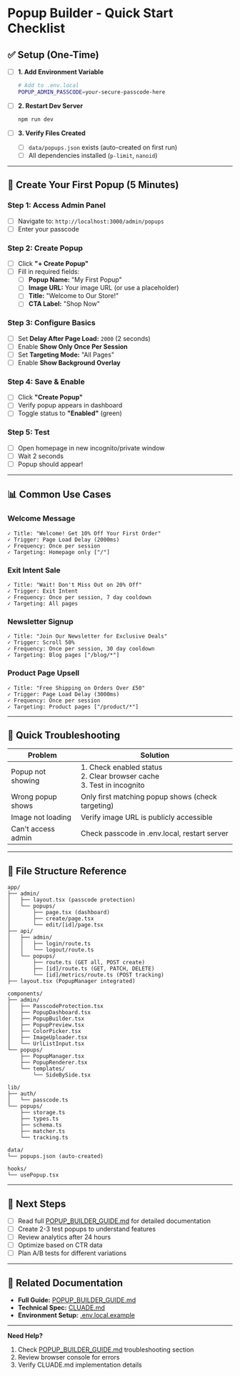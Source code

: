 # Popup Builder - Quick Start Checklist

## ✅ Setup (One-Time)

- [ ] **1. Add Environment Variable**
  ```bash
  # Add to .env.local
  POPUP_ADMIN_PASSCODE=your-secure-passcode-here
  ```

- [ ] **2. Restart Dev Server**
  ```bash
  npm run dev
  ```

- [ ] **3. Verify Files Created**
  - [ ] `data/popups.json` exists (auto-created on first run)
  - [ ] All dependencies installed (`p-limit`, `nanoid`)

---

## 🚀 Create Your First Popup (5 Minutes)

### Step 1: Access Admin Panel
- [ ] Navigate to: `http://localhost:3000/admin/popups`
- [ ] Enter your passcode

### Step 2: Create Popup
- [ ] Click **"+ Create Popup"**
- [ ] Fill in required fields:
  - [ ] **Popup Name:** "My First Popup"
  - [ ] **Image URL:** Your image URL (or use a placeholder)
  - [ ] **Title:** "Welcome to Our Store!"
  - [ ] **CTA Label:** "Shop Now"

### Step 3: Configure Basics
- [ ] Set **Delay After Page Load:** `2000` (2 seconds)
- [ ] Enable **Show Only Once Per Session**
- [ ] Set **Targeting Mode:** "All Pages"
- [ ] Enable **Show Background Overlay**

### Step 4: Save & Enable
- [ ] Click **"Create Popup"**
- [ ] Verify popup appears in dashboard
- [ ] Toggle status to **"Enabled"** (green)

### Step 5: Test
- [ ] Open homepage in new incognito/private window
- [ ] Wait 2 seconds
- [ ] Popup should appear!

---

## 📊 Common Use Cases

### Welcome Message
```
✓ Title: "Welcome! Get 10% Off Your First Order"
✓ Trigger: Page Load Delay (2000ms)
✓ Frequency: Once per session
✓ Targeting: Homepage only ["/"]
```

### Exit Intent Sale
```
✓ Title: "Wait! Don't Miss Out on 20% Off"
✓ Trigger: Exit Intent
✓ Frequency: Once per session, 7 day cooldown
✓ Targeting: All pages
```

### Newsletter Signup
```
✓ Title: "Join Our Newsletter for Exclusive Deals"
✓ Trigger: Scroll 50%
✓ Frequency: Once per session, 30 day cooldown
✓ Targeting: Blog pages ["/blog/*"]
```

### Product Page Upsell
```
✓ Title: "Free Shipping on Orders Over £50"
✓ Trigger: Page Load Delay (3000ms)
✓ Frequency: Once per session
✓ Targeting: Product pages ["/product/*"]
```

---

## 🔧 Quick Troubleshooting

| Problem | Solution |
|---------|----------|
| Popup not showing | 1. Check enabled status<br>2. Clear browser cache<br>3. Test in incognito |
| Wrong popup shows | Only first matching popup shows (check targeting) |
| Image not loading | Verify image URL is publicly accessible |
| Can't access admin | Check passcode in .env.local, restart server |

---

## 📁 File Structure Reference

```
app/
├── admin/
│   ├── layout.tsx (passcode protection)
│   └── popups/
│       ├── page.tsx (dashboard)
│       ├── create/page.tsx
│       └── edit/[id]/page.tsx
├── api/
│   ├── admin/
│   │   ├── login/route.ts
│   │   └── logout/route.ts
│   └── popups/
│       ├── route.ts (GET all, POST create)
│       ├── [id]/route.ts (GET, PATCH, DELETE)
│       └── [id]/metrics/route.ts (POST tracking)
├── layout.tsx (PopupManager integrated)

components/
├── admin/
│   ├── PasscodeProtection.tsx
│   ├── PopupDashboard.tsx
│   ├── PopupBuilder.tsx
│   ├── PopupPreview.tsx
│   ├── ColorPicker.tsx
│   ├── ImageUploader.tsx
│   └── UrlListInput.tsx
└── popups/
    ├── PopupManager.tsx
    ├── PopupRenderer.tsx
    └── templates/
        └── SideBySide.tsx

lib/
├── auth/
│   └── passcode.ts
└── popups/
    ├── storage.ts
    ├── types.ts
    ├── schema.ts
    ├── matcher.ts
    └── tracking.ts

data/
└── popups.json (auto-created)

hooks/
└── usePopup.tsx
```

---

## 🎯 Next Steps

- [ ] Read full [POPUP_BUILDER_GUIDE.md](POPUP_BUILDER_GUIDE.md) for detailed documentation
- [ ] Create 2-3 test popups to understand features
- [ ] Review analytics after 24 hours
- [ ] Optimize based on CTR data
- [ ] Plan A/B tests for different variations

---

## 🔗 Related Documentation

- **Full Guide:** [POPUP_BUILDER_GUIDE.md](POPUP_BUILDER_GUIDE.md)
- **Technical Spec:** [CLUADE.md](CLUADE.md)
- **Environment Setup:** [.env.local.example](.env.local.example)

---

**Need Help?**
1. Check [POPUP_BUILDER_GUIDE.md](POPUP_BUILDER_GUIDE.md) troubleshooting section
2. Review browser console for errors
3. Verify CLUADE.md implementation details
